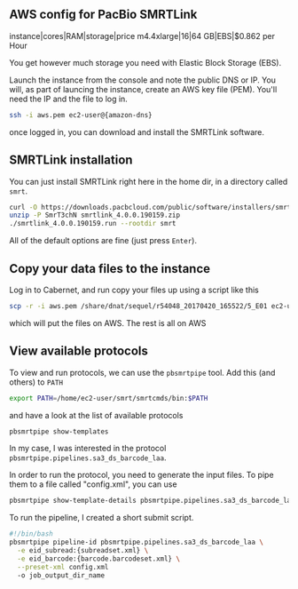 ## AWS config for PacBio SMRTLink 

instance|cores|RAM|storage|price
m4.4xlarge|16|64 GB|EBS|$0.862 per Hour

You get however much storage you need with Elastic Block Storage (EBS). 

Launch the instance from the console and note the public DNS or IP. You will, as part of launcing the instance, create an AWS key file (PEM). You'll need the IP and the file to log in. 

```bash
ssh -i aws.pem ec2-user@{amazon-dns}
```

once logged in, you can download and install the SMRTLink software. 

## SMRTLink installation 

You can just install SMRTLink right here in the home dir, in a directory called `smrt`. 

```bash
curl -O https://downloads.pacbcloud.com/public/software/installers/smrtlink_4.0.0.190159.zip
unzip -P SmrT3chN smrtlink_4.0.0.190159.zip
./smrtlink_4.0.0.190159.run --rootdir smrt 
``` 

All of the default options are fine (just press `Enter`). 

## Copy your data files to the instance 

Log in to Cabernet, and run copy your files up using a script like this 

```bash
scp -r -i aws.pem /share/dnat/sequel/r54048_20170420_165522/5_E01 ec2-user@{amazon-dns}:input_files 
```

which will put the files on AWS. The rest is all on AWS

## View available protocols 

To view and run protocols, we can use the `pbsmrtpipe` tool. Add this (and others) to `PATH`

```bash
export PATH=/home/ec2-user/smrt/smrtcmds/bin:$PATH
```

and have a look at the list of available protocols

```bash
pbsmrtpipe show-templates 
```

In my case, I was interested in the protocol `pbsmrtpipe.pipelines.sa3_ds_barcode_laa`. 

In order to run the protocol, you need to generate the input files. To pipe them to a file called "config.xml", you can use 

```bash 
pbsmrtpipe show-template-details pbsmrtpipe.pipelines.sa3_ds_barcode_laa -o config.xml
```

To run the pipeline, I created a short submit script. 

```bash
#!/bin/bash
pbsmrtpipe pipeline-id pbsmrtpipe.pipelines.sa3_ds_barcode_laa \
  -e eid_subread:{subreadset.xml} \
  -e eid_barcode:{barcode.barcodeset.xml} \
  --preset-xml config.xml
  -o job_output_dir_name 
```
